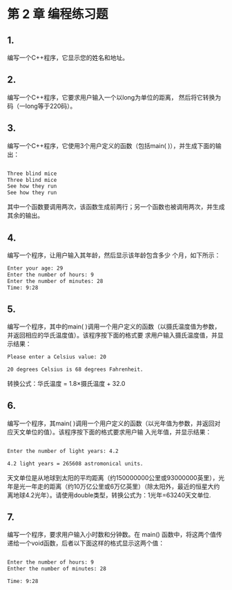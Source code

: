 # 第 2 章 编程练习题

## 1.

编写一个C++程序，它显示您的姓名和地址。

## 2.

编写一个C++程序，它要求用户输入一个以long为单位的距离， 然后将它转换为码（一long等于220码）。

## 3.

编写一个C++程序，它使用3个用户定义的函数（包括main( )），并生成下面的输出：

```bash

Three blind mice
Three blind mice
See how they run
See how they run

```
其中一个函数要调用两次，该函数生成前两行；另一个函数也被调用两次，并生成其余的输出。

## 4.

编写一个程序，让用户输入其年龄，然后显示该年龄包含多少 个月，如下所示：

```bash
Enter your age: 29
Enter the number of hours: 9
Enter the number of minutes: 28
Time: 9:28

```

## 5.

编写一个程序，其中的main( )调用一个用户定义的函数（以摄氏温度值为参数，并返回相应的华氏温度值）。该程序按下面的格式要 求用户输入摄氏温度值，并显示结果：

```bash
Please enter a Celsius value: 20

20 degrees Celsius is 68 degrees Fahrenheit.

```

转换公式：华氏温度 = 1.8×摄氏温度 + 32.0


## 6.

编写一个程序，其main( )调用一个用户定义的函数（以光年值为参数，并返回对应天文单位的值）。该程序按下面的格式要求用户输 入光年值，并显示结果：

```bash

Enter the number of light years: 4.2

4.2 light years = 265608 astromonical units.

```
天文单位是从地球到太阳的平均距离（约150000000公里或93000000英里），光年是光一年走的距离（约10万亿公里或6万亿英里）（除太阳外，最近的恒星大约离地球4.2光年）。请使用double类型，转换公式为：1光年=63240天文单位.


## 7.

编写一个程序，要求用户输入小时数和分钟数。在 main() 函数中，将这两个值传递给一个void函数，后者以下面这样的格式显示这两个值：

```bash

Enter the number of hours: 9
Enther the number of minutes: 28

Time: 9:28

```







